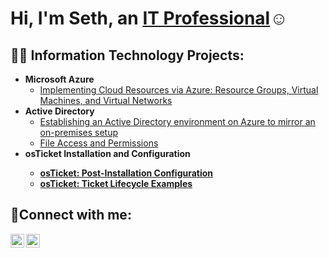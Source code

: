 
<h1>Hi, I'm Seth, an <a href="https://www.linkedin.com/in/seth-hager-468318b9?lipi=urn%3Ali%3Apage%3Ad_flagship3_profile_view_base_contact_details%3B1QNZWsL0Sb2KgZrNOn8IrQ%3D%3D">IT Professional</a>☺</h1>

<h2>👨‍💻 Information Technology Projects:</h2>

- <b>Microsoft Azure</b>
  - [Implementing Cloud Resources via Azure: Resource Groups, Virtual Machines, and Virtual Networks](https://github.com/sicovit/implementing-cloud-resources)
- <b>Active Directory</b>
  - [Establishing an Active Directory environment on Azure to mirror an on-premises setup](https://github.com/sicovit/active-directory-environment)
  - [File Access and Permissions](https://github.com/sicovit/azure-network-protocols)
- <b>osTicket Installation and Configuration<b>
  - [osTicket: Post-Installation Configuration](https://github.com/sicovit/post-install-config)
  - [osTicket: Ticket Lifecycle Examples](https://github.com/sicovit/ticket-lifecycle)
<h2>🤳Connect with me:</h2>

[<img align="left" alt="Seth | Twitter" width="22px" src="https://cdn.jsdelivr.net/npm/simple-icons@v3/icons/twitter.svg" />][twitter]
[<img align="left" alt="Seth | LinkedIn" width="22px" src="https://cdn.jsdelivr.net/npm/simple-icons@v3/icons/linkedin.svg" />][linkedin]


[twitter]: https://twitter.com/s_hager3
[linkedin]: https://linkedin.com/in/seth-hager-468318b9/

<!--
**sicovit/sicovit** is a ✨ _special_ ✨ repository because its `README.md` (this file) appears on your GitHub profile.

Here are some ideas to get you started:

- 🔭 I’m currently working on ...
- 🌱 I’m currently learning ...
- 👯 I’m looking to collaborate on ...
- 🤔 I’m looking for help with ...
- 💬 Ask me about ...
- 📫 How to reach me: ...
- 😄 Pronouns: ...
- ⚡ Fun fact: ...
-->
